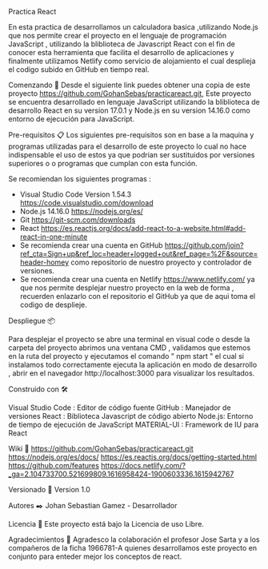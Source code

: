 Practica  React 

En esta practica de  desarrollamos un calculadora basica ,utilizando Node.js que nos permite  crear el proyecto en el  lenguaje de programación JavaScript , utilizando la bliblioteca de Javascript React con el  fin de conocer esta herramienta que facilita el desarrollo de aplicaciones y finalmente utilizamos Netlify como servicio de alojamiento  el  cual desplieja  el codigo subido en GitHub en tiempo real.

Comenzando 🚀
Desde el siguiente link puedes obtener una copia de este proyecto https://github.com/GohanSebas/practicareact.git,
Este proyecto se encuentra desarrollado en lenguaje JavaScript utilizando la bliblioteca de desarrollo React en su version 17.0.1   y Node.js en su version 14.16.0 como entorno de ejecución para JavaScript.


Pre-requisitos 📋
Los siguientes pre-requisitos son en base a la maquina y programas utilizadas para el desarrollo de este proyecto lo cual no hace indispensable el uso de estos ya que podrian ser sustituidos por versiones superiores o o programas que cumplan con esta función.

Se recomiendan los siguientes programas :

- Visual Studio Code Version 1.54.3  https://code.visualstudio.com/download
- Node.js  14.16.0 https://nodejs.org/es/
- Git  https://git-scm.com/downloads
- React https://es.reactjs.org/docs/add-react-to-a-website.html#add-react-in-one-minute
- Se recomienda crear una cuenta en GitHub  https://github.com/join?ref_cta=Sign+up&ref_loc=header+logged+out&ref_page=%2F&source=header-homey como repositorio de nuestro proyecto y controlador de versiones.
- Se recomienda crear una cuenta en Netlify https://www.netlify.com/ ya que nos permite desplejar nuestro proyecto en la web de forma , recuerden enlazarlo con el repositorio el GitHub ya que de aqui toma el codigo de desplieje.


Despliegue 📦

Para desplejar el proyecto se abre una terminal en visual code  o   desde la carpeta del proyecto abrimos una ventana CMD , validamos que estemos en la ruta del proyecto  y ejecutamos el comando " npm start " el cual si  instalamos todo correctamente ejecuta la aplicación en modo de desarrollo  , abrir en el navegador            http://localhost:3000 para visualizar los resultados.

Construido con 🛠️

Visual Studio Code : Editor de código fuente
GitHub : Manejador de versiones 
React : Biblioteca Javascript de código abierto
Node.js: Entorno de tiempo de ejecución de JavaScript
MATERIAL-UI : Framework de IU para React

Wiki 📖
https://github.com/GohanSebas/practicareact.git
https://nodejs.org/es/docs/
https://es.reactjs.org/docs/getting-started.html
https://github.com/features
https://docs.netlify.com/?_ga=2.104733700.521699809.1616958424-1900603336.1615942767


Versionado 📌
Version 1.0


Autores ✒️
Johan Sebastian Gamez - Desarrollador

Licencia 📄
Este proyecto está bajo la Licencia de uso Libre.


Agradecimientos 🎁
Agradesco la colaboración el profesor Jose Sarta y a los compañeros de la ficha 1966781-A quienes desarrollamos este proyecto en conjunto para enteder mejor los conceptos de react.
